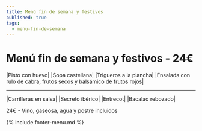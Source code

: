```yaml
---
title: Menú fin de semana y festivos
published: true
tags:
  - menu-fin-de-semana
---
```



# Menú fin de semana y festivos - 24€

|Pisto con huevo|
|Sopa castellana|
|Trigueros a la plancha|
|Ensalada con rulo de cabra, frutos secos y balsámico de frutos rojos|

------

|Carrilleras en salsa|
|Secreto ibérico|
|Entrecot|
|Bacalao rebozado|

<!-- |Cordero asado|eligiendo este segundo plato se añade 6€ al menú, en total 28€| -->

24€ - Vino, gaseosa, agua y postre incluidos

{% include footer-menu.md %}
